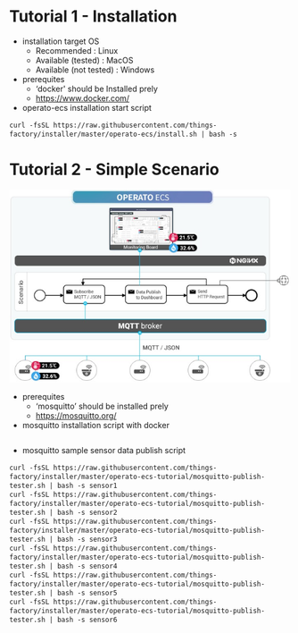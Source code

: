 # Tutorial 1 - Installation

- installation target OS
  - Recommended : Linux
  - Available (tested) : MacOS
  - Available (not tested) : Windows
- prerequites
  - ‘docker' should be Installed prely
  - https://www.docker.com/
- operato-ecs installation start script

```
curl -fsSL https://raw.githubusercontent.com/things-factory/installer/master/operato-ecs/install.sh | bash -s
```

# Tutorial 2 - Simple Scenario

![Scenario Diagram](https://raw.githubusercontent.com/things-factory/installer/master/operato-ecs-tutorial/tutorial-02-scenario.jpg)

- prerequites
  - ‘mosquitto’ should be installed prely
  - https://mosquitto.org/
- mosquitto installation script with docker

```

```

- mosquitto sample sensor data publish script

```
curl -fsSL https://raw.githubusercontent.com/things-factory/installer/master/operato-ecs-tutorial/mosquitto-publish-tester.sh | bash -s sensor1
curl -fsSL https://raw.githubusercontent.com/things-factory/installer/master/operato-ecs-tutorial/mosquitto-publish-tester.sh | bash -s sensor2
curl -fsSL https://raw.githubusercontent.com/things-factory/installer/master/operato-ecs-tutorial/mosquitto-publish-tester.sh | bash -s sensor3
curl -fsSL https://raw.githubusercontent.com/things-factory/installer/master/operato-ecs-tutorial/mosquitto-publish-tester.sh | bash -s sensor4
curl -fsSL https://raw.githubusercontent.com/things-factory/installer/master/operato-ecs-tutorial/mosquitto-publish-tester.sh | bash -s sensor5
curl -fsSL https://raw.githubusercontent.com/things-factory/installer/master/operato-ecs-tutorial/mosquitto-publish-tester.sh | bash -s sensor6
```
